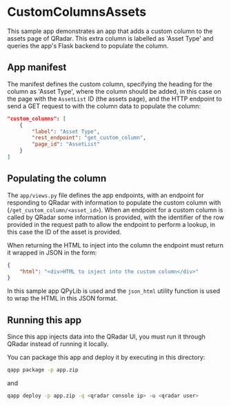 # CustomColumnsAssets

This sample app demonstrates an app that adds a custom column to the assets page of QRadar. This extra column is
labelled as 'Asset Type' and queries the app's Flask backend to populate the column.

## App manifest

The manifest defines the custom column, specifying the heading for the column as 'Asset Type', where the column
should be added, in this case on the page with the `AssetList` ID (the assets page), and the HTTP endpoint to send
a GET request to with the column data to populate the column:

```json
"custom_columns": [
    {
        "label": "Asset Type",
        "rest_endpoint": "get_custom_column",
        "page_id": "AssetList"
    }
]
```

## Populating the column

The `app/views.py` file defines the app endpoints, with an endpoint for responding to QRadar with information to
populate the custom column with (`/get_custom_column/<asset_id>`). When an endpoint for a custom column is called by
QRadar some information is provided, with the identifier of the row provided in the request path to allow the endpoint
to perform a lookup, in this case the ID of the asset is provided.

When returning the HTML to inject into the column the endpoint must return it wrapped in JSON in the form:

```json
{
    "html": "<div>HTML to inject into the custom column</div>"
}
```

In this sample app QPyLib is used and the `json_html` utility function is used to wrap the HTML in this JSON format.

## Running this app

Since this app injects data into the QRadar UI, you must run it through QRadar instead of running it locally.

You can package this app and deploy it by executing in this directory:

```bash
qapp package -p app.zip
```

and

```bash
qapp deploy -p app.zip -q <qradar console ip> -u <qradar user>
```
